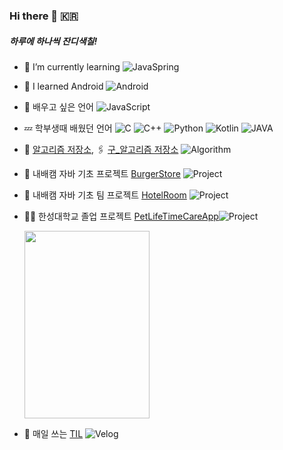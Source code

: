 ### Hi there 👋 🇰🇷
##### 하루에 하나씩 잔디색칠!
- 🌱 I’m currently learning   ![JavaSpring](https://img.shields.io/badge/-JavaSpring-black?logo=spring)
- 🔰 I learned Android ![Android](https://img.shields.io/badge/-Android-green?logo=android)
- 🐤 배우고 싶은 언어 ![JavaScript](https://img.shields.io/badge/-Javascript-yellow?logo=Javascript)
- 💤 학부생때 배웠던 언어 ![C](https://img.shields.io/badge/-C-blue?logo=C) ![C++](https://img.shields.io/badge/-C++-blue?logo=C) ![Python](https://img.shields.io/badge/-Python-white?logo=Python) ![Kotlin](https://img.shields.io/badge/-Kotlin-violet?logo=Kotlin) ![JAVA](https://img.shields.io/badge/-Java-red?logo=intellijidea)
- 🔗 [알고리즘 저장소](https://github.com/Mcgeolypazun/Java-Algorithms), 🖇 [구_알고리즘 저장소](https://github.com/Mcgeolypazun/Algorithm-repository) ![Algorithm](https://img.shields.io/badge/-Algorithm-grey?logo=Algorithm)

- 🔰 내배캠 자바 기초 프로젝트 [BurgerStore](https://github.com/Mcgeolypazun/individual-assignment) ![Project](https://img.shields.io/badge/-Project-grey?logo=Project)
- 🔰 내배캠 자바 기초 팀 프로젝트 [HotelRoom](https://github.com/Mcgeolypazun/HotelProject) ![Project](https://img.shields.io/badge/-Project-turquoise?logo=CodeProject)
- 🐶🌳 한성대학교 졸업 프로젝트 [PetLifeTimeCareApp](https://github.com/hansungcapstonedesignteam/pet_lifecycle_app.android)![Project](https://img.shields.io/badge/-Project-turquoise?logo=CodeProject)

  <img src="https://github.com/Mcgeolypazun/Mcgeolypazun/assets/79851594/f5e41b98-7e0e-4ff4-9a9f-de67ba9f86d9" width=200 height=300>


- 📗 매일 쓰는 [TIL](https://velog.io/@tarantula) ![Velog](https://img.shields.io/badge/-velog-white?logo=Velog)
<!--
**Mcgeolypazun/Mcgeolypazun** is a ✨ _special_ ✨ repository because its `README.md` (this file) appears on your GitHub profile.

Here are some ideas to get you started:

- 🔭 I’m currently working on ...
- 🌱 I’m currently learning ...
- 👯 I’m looking to collaborate on ...
- 🤔 I’m looking for help with ...
- 💬 Ask me about ...
- 📫 How to reach me: ...
- 😄 Pronouns: ...
- ⚡ Fun fact: ...
-->

